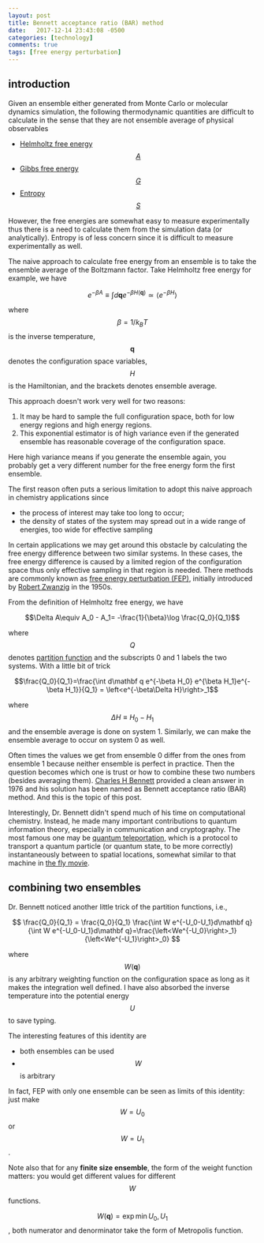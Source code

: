 ```yaml
---
layout: post
title: Bennett acceptance ratio (BAR) method
date:   2017-12-14 23:43:08 -0500
categories: [technology]
comments: true
tags: [free energy perturbation]
---
```


## introduction

Given an ensemble either generated from Monte Carlo or molecular dynamics simulation,
the following thermodynamic quantities are difficult to calculate in the sense that they are not
ensemble average of physical observables

* [Helmholtz free energy $$A$$](https://en.wikipedia.org/wiki/Helmholtz_free_energy)
* [Gibbs free energy $$G$$](https://en.wikipedia.org/wiki/Gibbs_free_energy)
* [Entropy $$S$$](https://en.wikipedia.org/wiki/Entropy_in_thermodynamics_and_information_theory)

However, the free energies are somewhat easy to measure experimentally thus there is a need to calculate them from the simulation data (or analytically).
Entropy is of less concern since it is difficult to measure experimentally as well.

The naive approach to calculate free energy from an ensemble is to take the ensemble average of the Boltzmann factor.
Take Helmholtz free energy for example, we have

$$ e^{-\beta A} \equiv \int d\mathbf q e^{-\beta H(\mathbf q)} \simeq \left<e^{-\beta H}\right> $$

where $$\beta=1/k_B T$$ is the inverse temperature, $$\mathbf q$$ denotes the configuration space variables,
$$H$$ is the Hamiltonian, and the brackets denotes ensemble average.

This approach doesn't work very well for two reasons:

1. It may be hard to sample the full configuration space, both for low energy regions and high energy regions.
1. This exponential estimator is of high variance even if the generated ensemble has reasonable coverage of the configuration space.

Here high variance means if you generate the ensemble again,
you probably get a very different number for the free energy form the first ensemble.

The first reason often puts a serious limitation to adopt this naive approach in chemistry applications since

* the process of interest may take too long to occur;
* the density of states of the system may spread out in a wide range of energies, too wide for effective sampling

In certain applications we may get around this obstacle by calculating the free energy difference between two similar systems.
In these cases, the free energy difference is caused by a limited region of the configuration space thus only effective sampling in that region is needed.
There methods are commonly known as [free energy perturbation (FEP)](https://en.wikipedia.org/wiki/Free_energy_perturbation),
initially introduced by [Robert Zwanzig](https://en.wikipedia.org/wiki/Robert_Zwanzig) in the 1950s.

From the definition of Helmholtz free energy, we have

$$\Delta A\equiv A_0 - A_1= -\frac{1}{\beta}\log \frac{Q_0}{Q_1}$$

where $$Q$$ denotes [partition function](https://en.wikipedia.org/wiki/Partition_function_(statistical_mechanics)) 
and the subscripts 0 and 1 labels the two systems.
With a little bit of trick

$$\frac{Q_0}{Q_1}=\frac{\int d\mathbf q e^{-\beta H_0} e^{\beta H_1}e^{-\beta H_1}}{Q_1} = \left<e^{-\beta\Delta H}\right>_1$$

where $$\Delta H\equiv H_0 - H_1$$ and the ensemble average is done on system 1.
Similarly, we can make the ensemble average to occur on system 0 as well.

Often times the values we get from ensemble 0 differ from the ones from ensemble 1 because neither ensemble is perfect in practice.
Then the question becomes which one is trust or how to combine these two numbers (besides averaging them).
[Charles H Bennett](https://en.wikipedia.org/wiki/Charles_H._Bennett_(computer_scientist)) provided a clean answer in 1976
and his solution has been named as Bennett acceptance ratio (BAR) method.
And this is the topic of this post.

Interestingly, Dr. Bennett didn't spend much of his time on computational chemistry.
Instead, he made many important contributions to quantum information theory, especially in communication and cryptography.
The most famous one may be [quantum teleportation](https://en.wikipedia.org/wiki/Quantum_teleportation),
which is a protocol to transport a quantum particle (or quantum state, to be more correctly) instantaneously between to spatial locations, somewhat similar to that machine in [the fly movie](https://en.wikipedia.org/wiki/The_Fly_(1958_film)).


## combining two ensembles

Dr. Bennett noticed another little trick of the partition functions, i.e.,

$$
\frac{Q_0}{Q_1} = \frac{Q_0}{Q_1} \frac{\int W e^{-U_0-U_1}d\mathbf q}{\int W e^{-U_0-U_1}d\mathbf q}=\frac{\left<We^{-U_0}\right>_1}{\left<We^{-U_1}\right>_0}
$$

where $$W(\mathbf q)$$ is any arbitrary weighting function on the configuration space as long as it makes the integration well defined.
I have also absorbed the inverse temperature into the potential energy $$U$$ to save typing.

The interesting features of this identity are

* both ensembles can be used
* $$W$$ is arbitrary

In fact, FEP with only one ensemble can be seen as limits of this identity: just make $$W=U_0$$ or $$W=U_1$$.

Note also that for any **finite size ensemble**, the form of the weight function matters:
you would get different values for different $$W$$ functions.



$$W(\mathbf q)=\exp{\min{U_0, U_1}}$$, both numerator and denorminator take the form of Metropolis function.

